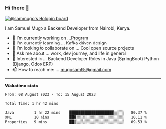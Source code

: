 ### Hi there 👋

[![@sammugo's Holopin board](https://holopin.me/sammugo)](https://holopin.io/@sammugo)

I am Samuel Mugo a Backend Developer from Nairobi, Kenya.

<!--
**sam-mugo/sam-mugo** is a ✨ _special_ ✨ repository because its `README.md` (this file) appears on your GitHub profile.
-->



- 🔭 I’m currently working on ...[Program](https://github.com/sam-mugo/program)
- 🌱 I’m currently learning ... Kafka driven design
- 👯 I’m looking to collaborate on ... Cool open source projects
- 💬 Ask me about ... work, dev journey, and life in general
- 💼 Interested in ... Backend Developer Roles in Java (SpringBoot) Python (Django, Odoo ERP)
- 📫 How to reach me: ... [mugosam95@gmail.com](mailto:mugosam95@gmail.com)

-------
**Wakatime stats**
<!--START_SECTION:waka-->

```txt
From: 08 August 2023 - To: 15 August 2023

Total Time: 1 hr 42 mins

Java         1 hr 22 mins    ████████████████████░░░░░   80.37 %
XML          10 mins         ██▓░░░░░░░░░░░░░░░░░░░░░░   10.11 %
Properties   9 mins          ██▒░░░░░░░░░░░░░░░░░░░░░░   09.53 %
```

<!--END_SECTION:waka-->






